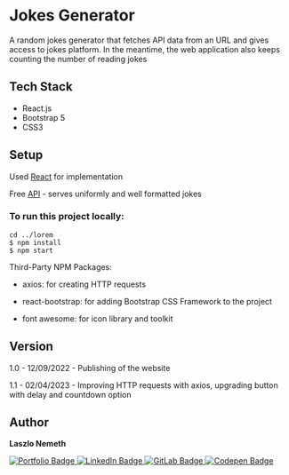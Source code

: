 # Jokes Generator

A random jokes generator that fetches API data from an URL and gives access to jokes platform. In the meantime, the web application also keeps counting the number of reading jokes

## Tech Stack

- React.js
- Bootstrap 5
- CSS3

## Setup

Used [React](https://reactjs.org/) for implementation

Free [API](https://sv443.net/jokeapi/v2/) - serves uniformly and well formatted jokes

### To run this project locally:

```
cd ../lorem
$ npm install
$ npm start
```
Third-Party NPM Packages:

- axios: for creating HTTP requests

- react-bootstrap: for adding Bootstrap CSS Framework to the project

- font awesome: for icon library and toolkit

## Version

1.0 - 12/09/2022 - Publishing of the website

1.1 - 02/04/2023 - Improving HTTP requests with axios, upgrading button with delay and countdown option

## Author

<b>Laszlo Nemeth</b>

<div id="badges">
    <a href="https://lac0220.github.io/lac0220/">
        <img src="https://img.shields.io/badge/Portfolio-red?style=for-the-badge&logo=logoColor=white" alt="Portfolio Badge"/>
    </a>
    <a href="https://www.linkedin.com/in/nemeth0220">
        <img src="https://img.shields.io/badge/LinkedIn-blue?style=for-the-badge&logo=linkedin&logoColor=white" alt="LinkedIn Badge"/>
    </a>
    <a href="https://gitlab.com/lac0220">
        <img src="https://img.shields.io/badge/GitLab-gray?style=for-the-badge&logo=gitlab&logoColor=white" alt="GitLab Badge"/>
    </a>
    <a href="https://codepen.io/lac0220/">
        <img src="https://img.shields.io/badge/Codepen-black?style=for-the-badge&logo=codepen&logoColor=white" alt="Codepen Badge"/>
    </a>
</div>